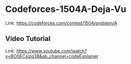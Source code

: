 # Codeforces-1504A-Deja-Vu
Link: https://codeforces.com/contest/1504/problem/A
## Video Tutorial
Link: https://www.youtube.com/watch?v=BO0ECsjzq38&ab_channel=codeExplainer

